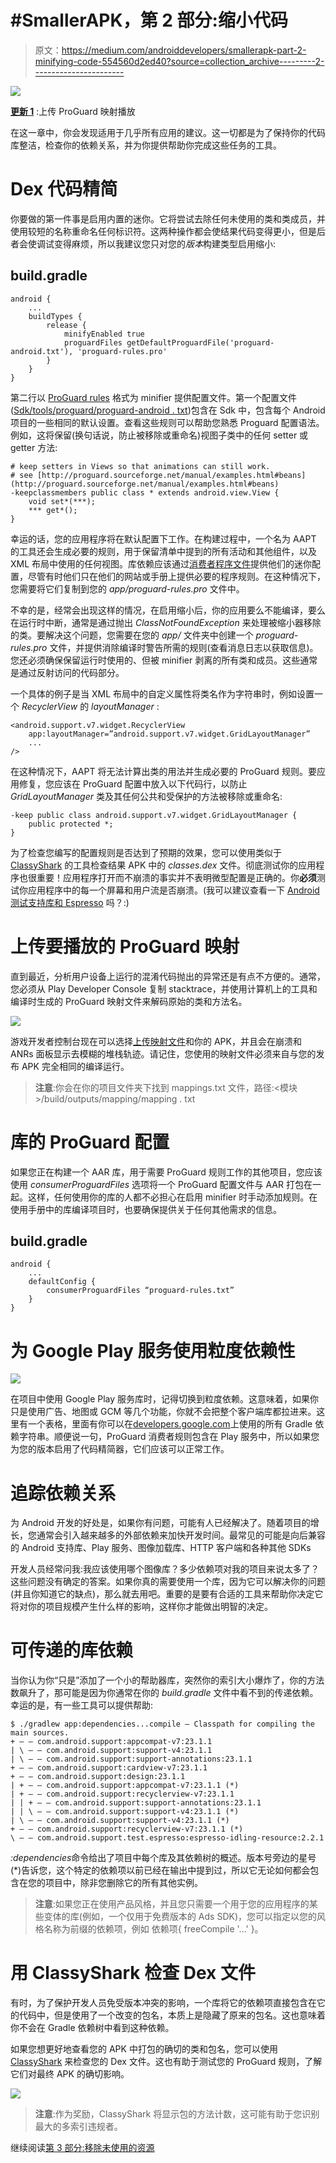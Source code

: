 # #SmallerAPK，第 2 部分:缩小代码

> 原文：<https://medium.com/androiddevelopers/smallerapk-part-2-minifying-code-554560d2ed40?source=collection_archive---------2----------------------->

![](img/16742a27007b85054b45771a39fbd376.png)

[**更新 1**](#7d6e) :上传 ProGuard 映射播放

在这一章中，你会发现适用于几乎所有应用的建议。这一切都是为了保持你的代码库整洁，检查你的依赖关系，并为你提供帮助你完成这些任务的工具。

# Dex 代码精简

你要做的第一件事是启用内置的迷你。它将尝试去除任何未使用的类和类成员，并使用较短的名称重命名任何标识符。这两种操作都会使结果代码变得更小，但是后者会使调试变得麻烦，所以我建议您只对您的*版本*构建类型启用缩小:

## build.gradle

```
android {
    ...
    buildTypes {
        release {
            minifyEnabled true
            proguardFiles getDefaultProguardFile('proguard-android.txt'), 'proguard-rules.pro'
        }
    }
}
```

第二行以 [ProGuard rules](http://proguard.sourceforge.net/manual/usage.html) 格式为 minifier 提供配置文件。第一个配置文件([Sdk/tools/proguard/proguard-android . txt](https://android.googlesource.com/platform/sdk/+/master/files/proguard-android.txt))包含在 Sdk 中，包含每个 Android 项目的一些相同的默认设置。查看这些规则可以帮助您熟悉 Proguard 配置语法。例如，这将保留(换句话说，防止被移除或重命名)视图子类中的任何 setter 或 getter 方法:

```
# keep setters in Views so that animations can still work.
# see [http://proguard.sourceforge.net/manual/examples.html#beans](http://proguard.sourceforge.net/manual/examples.html#beans)
-keepclassmembers public class * extends android.view.View {
    void set*(***);
    *** get*();
}
```

幸运的话，您的应用程序将在默认配置下工作。在构建过程中，一个名为 AAPT 的工具还会生成必要的规则，用于保留清单中提到的所有活动和其他组件，以及 XML 布局中使用的任何视图。库依赖应该通过[消费者程序文件](#8c00)提供他们的迷你配置，尽管有时他们只在他们的网站或手册上提供必要的程序规则。在这种情况下，您需要将它们复制到您的 *app/proguard-rules.pro* 文件中。

不幸的是，经常会出现这样的情况，在启用缩小后，你的应用要么不能编译，要么在运行时中断，通常是通过抛出 *ClassNotFoundException* 来处理被缩小器移除的类。要解决这个问题，您需要在您的 *app/* 文件夹中创建一个 *proguard-rules.pro* 文件，并提供消除编译时警告所需的规则(查看消息日志以获取信息)。您还必须确保保留运行时使用的、但被 minifier 剥离的所有类和成员。这些通常是通过反射访问的代码部分。

一个具体的例子是当 XML 布局中的自定义属性将类名作为字符串时，例如设置一个 *RecyclerView* 的 *layoutManager* :

```
<android.support.v7.widget.RecyclerView
    app:layoutManager=”android.support.v7.widget.GridLayoutManager”
    ...
/>
```

在这种情况下，AAPT 将无法计算出类的用法并生成必要的 ProGuard 规则。要应用修复，您应该在 ProGuard 配置中放入以下代码行，以防止 *GridLayoutManager* 类及其任何公共和受保护的方法被移除或重命名:

```
-keep public class android.support.v7.widget.GridLayoutManager {
    public protected *;
}
```

为了检查您编写的配置规则是否达到了预期的效果，您可以使用类似于 [ClassyShark](#0643) 的工具检查结果 APK 中的 *classes.dex* 文件。彻底测试你的应用程序也很重要！应用程序打开而不崩溃的事实并不表明微型配置是正确的。你**必须**测试你应用程序中的每一个屏幕和用户流是否崩溃。(我可以建议查看一下 [Android 测试支持库和 Espresso](https://google.github.io/android-testing-support-library/) 吗？:)

# 上传要播放的 ProGuard 映射

直到最近，分析用户设备上运行的混淆代码抛出的异常还是有点不方便的。通常，您必须从 Play Developer Console 复制 stacktrace，并使用计算机上的工具和编译时生成的 ProGuard 映射文件来解码原始的类和方法名。

![](img/73e3a9623adb877cc801a6788f797d48.png)

游戏开发者控制台现在可以选择[上传映射文件](https://support.google.com/googleplay/android-developer/answer/6295281)和你的 APK，并且会在崩溃和 ANRs 面板显示去模糊的堆栈轨迹。请记住，您使用的映射文件必须来自与您的发布 APK 完全相同的编译运行。

> **注意**:你会在你的项目文件夹下找到 mappings.txt 文件，路径:<模块>/build/outputs/mapping/mapping . txt

# 库的 ProGuard 配置

如果您正在构建一个 AAR 库，用于需要 ProGuard 规则工作的其他项目，您应该使用 *consumerProguardFiles* 选项将一个 ProGuard 配置文件与 AAR 打包在一起。这样，任何使用你的库的人都不必担心在启用 minifier 时手动添加规则。在使用手册中的库编译项目时，也要确保提供关于任何其他需求的信息。

## build.gradle

```
android {
    ...
    defaultConfig {
        consumerProguardFiles “proguard-rules.txt”
    }
}
```

# 为 Google Play 服务使用粒度依赖性

![](img/f15e5a349a79c47c28734d33e5e0c02a.png)

在项目中使用 Google Play 服务库时，记得切换到粒度依赖。这意味着，如果你只是使用广告、地图或 GCM 等几个功能，你就不会把整个客户端库都拉进来。这里有一个表格，里面有你可以在[developers.google.com](https://developers.google.com/android/guides/setup)上使用的所有 Gradle 依赖字符串。顺便说一句，ProGuard 消费者规则包含在 Play 服务中，所以如果您为您的版本启用了代码精简器，它们应该可以正常工作。

# 追踪依赖关系

为 Android 开发的好处是，如果你有问题，可能有人已经解决了。随着项目的增长，您通常会引入越来越多的外部依赖来加快开发时间。最常见的可能是向后兼容的 Android 支持库、Play 服务、图像加载库、HTTP 客户端和各种其他 SDKs

开发人员经常问我:我应该使用哪个图像库？多少依赖项对我的项目来说太多了？这些问题没有确定的答案。如果你真的需要使用一个库，因为它可以解决你的问题(并且你知道它的缺点)，那么就去用吧。重要的是要有合适的工具来帮助你决定它将对你的项目规模产生什么样的影响，这样你才能做出明智的决定。

# 可传递的库依赖

当你认为你“只是”添加了一个小的帮助器库，突然你的索引大小爆炸了，你的方法数飙升了，那可能是因为你通常在你的 *build.gradle* 文件中看不到的传递依赖。幸运的是，有一些工具可以提供帮助:

```
$ ./gradlew app:dependencies...compile — Classpath for compiling the main sources.
+ — — com.android.support:appcompat-v7:23.1.1
| \ — — com.android.support:support-v4:23.1.1
| \ — — com.android.support:support-annotations:23.1.1
+ — — com.android.support:cardview-v7:23.1.1
+ — — com.android.support:design:23.1.1
| + — — com.android.support:appcompat-v7:23.1.1 (*)
| + — — com.android.support:recyclerview-v7:23.1.1
| | + — — com.android.support:support-annotations:23.1.1
| | \ — — com.android.support:support-v4:23.1.1 (*)
| \ — — com.android.support:support-v4:23.1.1 (*)
+ — — com.android.support:recyclerview-v7:23.1.1 (*)
\ — — com.android.support.test.espresso:espresso-idling-resource:2.2.1
```

*<modulename>:dependencies*命令给出了项目中每个库及其依赖树的概述。版本号旁边的星号(*)告诉您，这个特定的依赖项以前已经在输出中提到过，所以它无论如何都会包含在您的项目中，除非您删除它的所有其他实例。

> **注意**:如果您正在使用产品风格，并且您只需要一个用于您的应用程序的某些变体的库(例如，一个仅用于免费版本的 Ads SDK)，您可以指定以您的风格名称为前缀的依赖项，例如
> 依赖项{ freeCompile '…' }。

# 用 ClassyShark 检查 Dex 文件

有时，为了保护开发人员免受版本冲突的影响，一个库将它的依赖项直接包含在它的代码中，但是使用了一个改变的包名，本质上是隐藏了原来的包名。这也意味着你不会在 Gradle 依赖树中看到这种依赖。

如果您想更好地查看您的 APK 中打包的确切的类和包名，您可以使用 [ClassyShark](https://github.com/google/android-classyshark) 来检查您的 Dex 文件。这也有助于测试您的 ProGuard 规则，了解它们对最终 APK 的确切影响。

![](img/dd759d52be3dd32e169bf8d09c6e3939.png)

> **注意**:作为奖励，ClassyShark 将显示包的方法计数，这可能有助于您识别最大的多索引违规者。

继续阅读[第 3 部分:移除未使用的资源](/@wkalicinski/smallerapk-part-3-removing-unused-resources-1511f9e3f761)